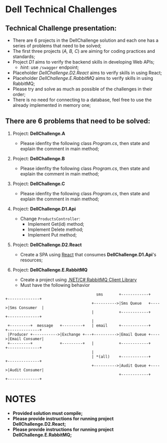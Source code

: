 # Dell Technical Challenges

## Technical Challenge presentation:
* There are 6 projects in the DellChallenge solution and each one has a series of problems that need to be solved;
* The first three projects (_A, B, C_) are aiming for coding practices and standards;
* Project _D1_ aims to verify the backend skills in developing Web APIs;
  * _hint_: use `/swagger` endpoint;
* Placeholder _DellChallenge.D2.React_ aims to verify skills in using React;
* Placeholder _DellChallenge.E.RabbitMQ_ aims to verify skills in using RabbitMQ;
* Please try and solve as much as possible of the challenges in their order;
* There is no need for connecting to a database, feel free to use the already implemented in memory one;

## There are 6 problems that need to be solved:
1. Project: __DellChallenge.A__
    * Please idenfity the following class _Program.cs_, then state and explain the comment in main method;
    
2. Project: __DellChallenge.B__
    * Please idenfity the following class _Program.cs_, then state and explain the comment in main method;
    
3. Project: __DellChallenge.C__
    * Please idenfity the following class _Program.cs_, then state and explain the comment in main method;
    
4. Project: __DellChallenge.D1.Api__
    * Change `ProductsController`:
        * Implement Get(id) method;
        * Implement Delete method;
        * Implement Put method;
    
5. Project: __DellChallenge.D2.React__
    * Create a SPA using [React](https://reactjs.org/) that consumes __DellChallenge.D1.Api__'s resources;

6. Project: __DellChallenge.E.RabbitMQ__
    * Create a project using [.NET/C# RabbitMQ Client Library](https://www.rabbitmq.com/dotnet.html)
    * Must have the following behavior

```
                                        sms       +------------+     +--------------+
                                      +---------->|Sms Queue   +---->|Sms Consumer  |
                                      |           +------------+     +--------------+
                                      |
 +---------+  message   +---------+   | email     +------------+     +--------------+
 |Producer +----------->|Exchange +---+---------->|Email Queue +---->|Email Consumer|
 +---------+            +---------+   |           +------------+     +--------------+
                                      |
                                      | *(all)    +------------+     +--------------+
                                      +---------->|Audit Queue +---->|Audit Consumer|
                                                  +------------+     +--------------+
 ```

# NOTES
* __Provided solution must compile;__
* __Please provide instructions for running project DellChallenge.D2.React;__
* __Please provide instructions for running project DellChallenge.E.RabbitMQ;__

